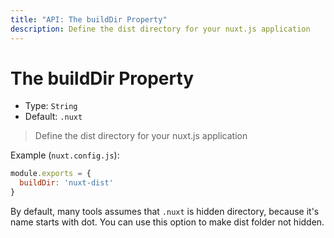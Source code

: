 ```yaml
---
title: "API: The buildDir Property"
description: Define the dist directory for your nuxt.js application
---
```


# The buildDir Property

- Type: `String`
- Default: `.nuxt`

> Define the dist directory for your nuxt.js application

Example (`nuxt.config.js`):

```js
module.exports = {
  buildDir: 'nuxt-dist'
}
```

By default, many tools assumes that `.nuxt` is hidden directory, because it's name starts with dot. You can use this option to make dist folder not hidden.
